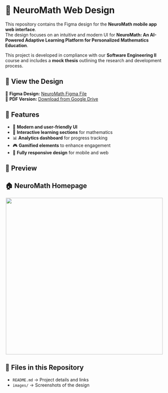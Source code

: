 # 🧠 NeuroMath Web Design  

This repository contains the Figma design for the **NeuroMath mobile app web interface**.  
The design focuses on an intuitive and modern UI for **NeuroMath: An AI-Powered Adaptive Learning Platform for Personalized Mathematics Education**.  

This project is developed in compliance with our **Software Engineering II** course and includes a **mock thesis** outlining the research and development process.  

## 📄 View the Design  
🔹 **Figma Design:** [NeuroMath Figma File](https://www.figma.com/design/tcCbQS0Q8xgqzr9sZyGjHU/NeuroMath?node-id=0-1&t=rGBO2q7h2GkCpgdk-1)  
🔹 **PDF Version:** [Download from Google Drive](https://drive.google.com/file/d/1YHdpGmEOEN-3zSe3-OZzVPuatBgHXcP7/view?usp=sharing)  

## 🎨 Features  
- 📌 **Modern and user-friendly UI**  
- 🔢 **Interactive learning sections** for mathematics  
- 📊 **Analytics dashboard** for progress tracking  
- 🎮 **Gamified elements** to enhance engagement  
- 📱 **Fully responsive design** for mobile and web  

## 📸 Preview  

## 🏠 NeuroMath Homepage  
<div align="center">
  <img src="images/neuromath-homepage.jpg" width="500">
</div>

## 📂 Files in this Repository  
- `README.md` → Project details and links  
- `images/` → Screenshots of the design  
